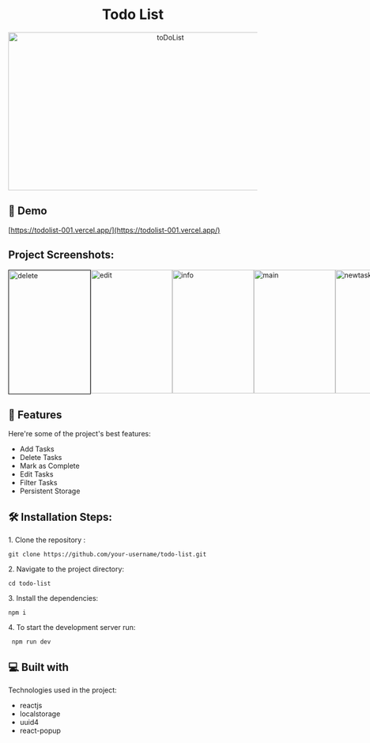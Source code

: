
<h1 align="center" id="title">Todo List</h1>

<p align="center"><img src="https://socialify.git.ci/slim2me/toDoList/image?description=1&descriptionEditable=This%20simple%20React%20to-do%20list%20app%20enables%20users%20to%20manage%20tasks%20efficiently%20by%20adding%2C%20marking%20as%20completed%2C%20and%20removing%20items.&font=Jost&forks=1&language=1&name=1&owner=1&pattern=Signal&stargazers=1&theme=Dark" alt="toDoList" width="640" height="320" /></p>

<h2>🚀 Demo</h2>

[https://todolist-001.vercel.app/](https://todolist-001.vercel.app/)

<h2>Project Screenshots:</h2>

<div style="display:flex ">
<img src="https://i.ibb.co/Jyv9fFc/delete.png" alt="delete" border="5" height="250" width="165" style="border:1px solid !important">
<img src="https://i.ibb.co/CJcH6r5/edit.png" alt="edit" border="0" height="250" width="165">
<img src="https://i.ibb.co/6Zdtj7N/info.png" alt="info" border="0" height="250" width="165">
<img src="https://i.ibb.co/54PfPNT/main.png" alt="main" border="0" height="250" width="165">
<img src="https://i.ibb.co/wJVtjhZ/newtask.png" alt="newtask" border="0" height="250" width="165">

</div>
  
  
<h2>🧐 Features</h2>

Here're some of the project's best features:

*   Add Tasks
*   Delete Tasks
*   Mark as Complete
*   Edit Tasks
*   Filter Tasks
*   Persistent Storage

<h2>🛠️ Installation Steps:</h2>

<p>1. Clone the repository :</p>

```
git clone https://github.com/your-username/todo-list.git
```

<p>2. Navigate to the project directory:</p>

```
cd todo-list
```

<p>3. Install the dependencies:</p>

```
npm i
```

<p>4. To start the development server run:</p>

```
 npm run dev
```

  
  
<h2>💻 Built with</h2>

Technologies used in the project:

*   reactjs
*   localstorage
*   uuid4
*   react-popup
